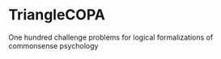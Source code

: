 TriangleCOPA
============

One hundred challenge problems for logical formalizations of commonsense psychology
